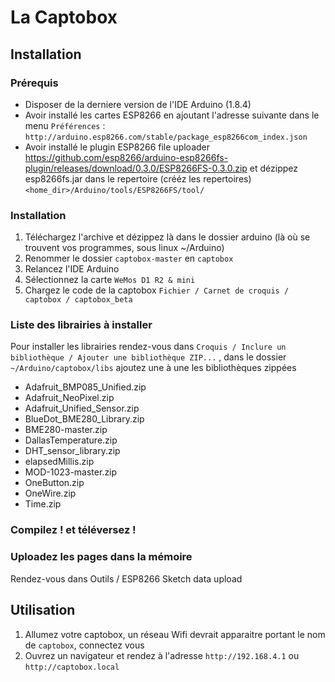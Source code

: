 # La Captobox

## Installation
### Prérequis
- Disposer de la derniere version de l'IDE Arduino (1.8.4)
- Avoir installé les cartes ESP8266 en ajoutant l'adresse suivante dans le menu `Préférences` : `http://arduino.esp8266.com/stable/package_esp8266com_index.json`
- Avoir installé le plugin ESP8266 file uploader https://github.com/esp8266/arduino-esp8266fs-plugin/releases/download/0.3.0/ESP8266FS-0.3.0.zip et dézippez esp8266fs.jar dans le repertoire (crééz les repertoires) `<home_dir>/Arduino/tools/ESP8266FS/tool/`

### Installation
1. Téléchargez l'archive et dézippez là dans le dossier arduino (là où se trouvent vos programmes, sous linux ~/Arduino)
2. Renommer le dossier `captobox-master` en `captobox`
3. Relancez l'IDE Arduino
4. Sélectionnez la carte `WeMos D1 R2 & mini`
5. Chargez le code de la captobox `Fichier / Carnet de croquis / captobox / captobox_beta`

### Liste des librairies à installer
Pour installer les librairies rendez-vous dans `Croquis / Inclure un bibliothèque / Ajouter une bibliothèque ZIP...`
, dans le dossier `~/Arduino/captobox/libs` ajoutez une à une les bibliothèques zippées
- Adafruit_BMP085_Unified.zip
- Adafruit_NeoPixel.zip
- Adafruit_Unified_Sensor.zip
- BlueDot_BME280_Library.zip
- BME280-master.zip
- DallasTemperature.zip
- DHT_sensor_library.zip
- elapsedMillis.zip
- MOD-1023-master.zip
- OneButton.zip
- OneWire.zip
- Time.zip

### Compilez ! et téléversez !

### Uploadez les pages dans la mémoire
Rendez-vous dans Outils / ESP8266 Sketch data upload

## Utilisation
1. Allumez votre captobox, un réseau Wifi devrait apparaitre portant le nom de `captobox`, connectez vous
2. Ouvrez un navigateur et rendez à l'adresse `http://192.168.4.1` ou `http://captobox.local`
